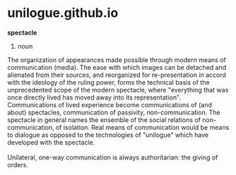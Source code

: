 # unilogue.github.io

<b>spectacle</b> <br>
1. noun

The organization of appearances made possible through modern means of communication (media). The ease with which images can be detached and alienated from their sources, and reorganized for re-presentation in accord with the ideology of the ruling power, forms the technical basis of the unprecedented scope of the modern spectacle, where "everything that was once directly lived has moved away into its representation". Communications of lived experience become communications of (and about) spectacles, communication of passivity, non-communication. The spectacle in general names the ensemble of the social relations of non-communication, of isolation. Real means of communication would be means to dialogue as opposed to the technologies of "unilogue" which have developed with the spectacle.<br><br> Unilateral, one-way communication is always authoritarian: the giving of orders.
